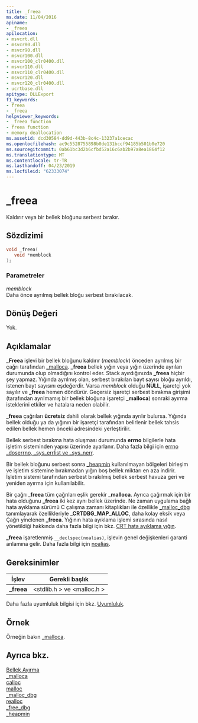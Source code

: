 ```yaml
---
title: _freea
ms.date: 11/04/2016
apiname:
- _freea
apilocation:
- msvcrt.dll
- msvcr80.dll
- msvcr90.dll
- msvcr100.dll
- msvcr100_clr0400.dll
- msvcr110.dll
- msvcr110_clr0400.dll
- msvcr120.dll
- msvcr120_clr0400.dll
- ucrtbase.dll
apitype: DLLExport
f1_keywords:
- freea
- _freea
helpviewer_keywords:
- _freea function
- freea function
- memory deallocation
ms.assetid: dcd30584-dd9d-443b-8c4c-13237a1cecac
ms.openlocfilehash: ac9c5528755898b0de131bccf94185b501b0e720
ms.sourcegitcommit: 0ab61bc3d2b6cfbd52a16c6ab2b97a8ea1864f12
ms.translationtype: MT
ms.contentlocale: tr-TR
ms.lasthandoff: 04/23/2019
ms.locfileid: "62333074"
---
```

# <a name="freea"></a>_freea

Kaldırır veya bir bellek bloğunu serbest bırakır.

## <a name="syntax"></a>Sözdizimi

```C
void _freea(
   void *memblock
);
```

### <a name="parameters"></a>Parametreler

*memblock*<br/>
Daha önce ayrılmış bellek bloğu serbest bırakılacak.

## <a name="return-value"></a>Dönüş Değeri

Yok.

## <a name="remarks"></a>Açıklamalar

**_Freea** işlevi bir bellek bloğunu kaldırır (*memblock*) önceden ayrılmış bir çağrı tarafından [_malloca](malloca.md). **_freea** bellek yığın veya yığın üzerinde ayrılan durumunda olup olmadığını kontrol eder. Stack ayırdığınızda **_freea** hiçbir şey yapmaz. Yığında ayrılmış olan, serbest bırakılan bayt sayısı bloğu ayrıldı, istenen bayt sayısını eşdeğerdir. Varsa *memblock* olduğu **NULL**, işaretçi yok sayılır ve **_freea** hemen döndürür. Geçersiz işaretçi serbest bırakma girişimi (tarafından ayrılmamış bir bellek bloğuna işaretçi **_malloca**) sonraki ayırma isteklerini etkiler ve hatalara neden olabilir.

**_freea** çağrıları **ücretsiz** dahili olarak bellek yığında ayrılır bulursa. Yığında bellek olduğu ya da yığının bir işaretçi tarafından belirlenir bellek tahsis edilen bellek hemen önceki adresindeki yerleştirilir.

Bellek serbest bırakma hata oluşması durumunda **errno** bilgilerle hata işletim sisteminden yapısı üzerinde ayarlanır. Daha fazla bilgi için [errno _doserrno, _sys_errlist ve _sys_nerr](../../c-runtime-library/errno-doserrno-sys-errlist-and-sys-nerr.md).

Bir bellek bloğunu serbest sonra [_heapmin](heapmin.md) kullanılmayan bölgeleri birleşim ve işletim sistemine bırakmadan yığın boş bellek miktarı en aza indirir. İşletim sistemi tarafından serbest bırakılmış bellek serbest havuza geri ve yeniden ayırma için kullanılabilir.

Bir çağrı **_freea** tüm çağrıları eşlik gerekir **_malloca**. Ayrıca çağırmak için bir hata olduğunu **_freea** iki kez aynı bellek üzerinde. Ne zaman uygulama bağlı hata ayıklama sürümü C çalışma zamanı kitaplıkları ile özellikle [_malloc_dbg](malloc-dbg.md) tanımlayarak özellikleriyle **_CRTDBG_MAP_ALLOC**, daha kolay eksik veya Çağrı yinelenen **_freea**. Yığının hata ayıklama işlemi sırasında nasıl yönetildiği hakkında daha fazla bilgi için bkz. [CRT hata ayıklama yığın](/visualstudio/debugger/crt-debug-heap-details).

**_freea** işaretlenmiş `__declspec(noalias)`, işlevin genel değişkenleri garanti anlamına gelir. Daha fazla bilgi için [noalias](../../cpp/noalias.md).

## <a name="requirements"></a>Gereksinimler

|İşlev|Gerekli başlık|
|--------------|---------------------|
|**_freea**|\<stdlib.h > ve \<malloc.h >|

Daha fazla uyumluluk bilgisi için bkz. [Uyumluluk](../../c-runtime-library/compatibility.md).

## <a name="example"></a>Örnek

Örneğin bakın [_malloca](malloca.md).

## <a name="see-also"></a>Ayrıca bkz.

[Bellek Ayırma](../../c-runtime-library/memory-allocation.md)<br/>
[_malloca](malloca.md)<br/>
[calloc](calloc.md)<br/>
[malloc](malloc.md)<br/>
[_malloc_dbg](malloc-dbg.md)<br/>
[realloc](realloc.md)<br/>
[_free_dbg](free-dbg.md)<br/>
[_heapmin](heapmin.md)<br/>
